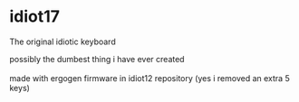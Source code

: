 # idiot17
The original idiotic keyboard


possibly the dumbest thing i have ever created
<br><br>
made with ergogen
firmware in idiot12 repository (yes i removed an extra 5 keys)
